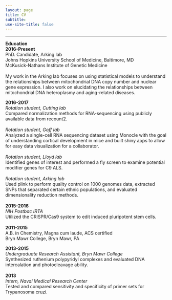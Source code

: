```yaml
---
layout: page
title: CV
subtitle: 
use-site-title: false
---
```

------------------------------
**Education** 
<br>
**2016-Present**
<br>
PhD. Candidate, Arking lab   
Johns Hopkins University School of Medicine, Baltimore, MD  
McKusick-Nathans Institute of Genetic Medicine  
<br>
My work in the Arking lab focuses on using statistical models to understand the relationships between mitochondrial DNA copy number and nuclear gene expression.  I also work on elucidating the relationships between mitochondrial DNA heteroplasmy and aging-related diseases.  

**2016-2017**
<br>
*Rotation student, Cutting lab*
<br>
Compared normalization methods for RNA-sequencing using publicly available data from recount2.  
<br>
*Rotation student, Goff lab*
<br>
Analyzed a single-cell RNA sequencing dataset using Monocle with the goal of understanding cortical development in mice and built shiny apps to allow for easy data visualization for a collaborator.  
<br>
*Rotation student, Lloyd lab*
<br>
Identified genes of interest and performed a fly screen to examine potential modifier genes for C9 ALS.  
<br>
*Rotation student, Arking lab*
<br>
Used plink to perform quality control on 1000 genomes data, extracted SNPs that separated certain ethnic populations, and evaluated dimensionality reduction methods.  
<br>
**2015-2016**  
*NIH Postbac IRTA* 
<br>
Utilized the CRISPR/Cas9 system to edit induced pluripotent stem cells.  
<br>
**2011-2015**  
A.B. in Chemistry, Magna cum laude, ACS certified  
Bryn Mawr College, Bryn Mawr, PA   

**2013-2015**  
*Undergraduate Research Assistant, Bryn Mawr College*
<br>
Synthesized ruthenium polypyridyl complexes and evaluated DNA intercalation and photocleavage ability.  
<br>
**2013**  
*Intern, Naval Medical Research Center*
<br>
Tested and compared sensitivity and specificity of primer sets for Trypanosoma cruzi.  
		
